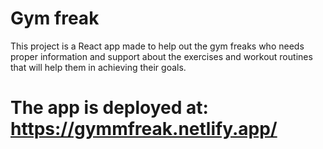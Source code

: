 # Gym freak

This project is a React app made to help out the gym freaks who needs proper information and support about the exercises and workout routines that will help them in achieving their goals.

# The app is deployed at: https://gymmfreak.netlify.app/
